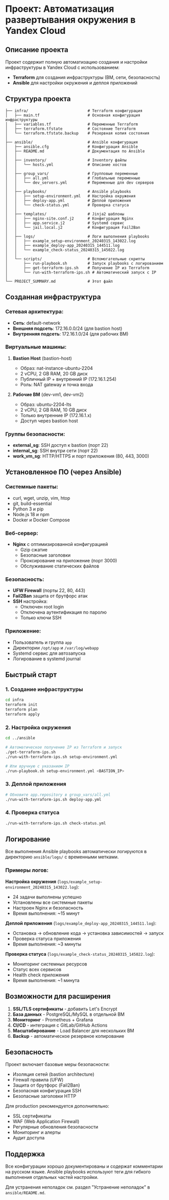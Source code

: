 # Проект: Автоматизация развертывания окружения в Yandex Cloud

## Описание проекта

Проект содержит полную автоматизацию создания и настройки инфраструктуры в Yandex Cloud с использованием:
- **Terraform** для создания инфраструктуры (ВМ, сети, безопасность)
- **Ansible** для настройки окружения и деплоя приложений

## Структура проекта

```
├── infra/                          # Terraform конфигурация
│   ├── main.tf                     # Основная конфигурация инфраструктуры
│   ├── variables.tf                # Переменные Terraform
│   ├── terraform.tfstate           # Состояние Terraform
│   └── terraform.tfstate.backup    # Резервная копия состояния
│
├── ansible/                        # Ansible конфигурация
│   ├── ansible.cfg                 # Конфигурация Ansible
│   ├── README.md                   # Документация по Ansible
│   │
│   ├── inventory/                  # Inventory файлы
│   │   └── hosts.yml               # Описание хостов
│   │
│   ├── group_vars/                 # Групповые переменные
│   │   ├── all.yml                 # Глобальные переменные
│   │   └── dev_servers.yml         # Переменные для dev серверов
│   │
│   ├── playbooks/                  # Ansible playbooks
│   │   ├── setup-environment.yml   # Настройка окружения
│   │   ├── deploy-app.yml          # Деплой приложения
│   │   └── check-status.yml        # Проверка статуса
│   │
│   ├── templates/                  # Jinja2 шаблоны
│   │   ├── nginx-site.conf.j2      # Конфигурация Nginx
│   │   ├── app.service.j2          # Systemd сервис
│   │   └── jail.local.j2           # Конфигурация Fail2Ban
│   │
│   ├── logs/                       # Логи выполнения playbooks
│   │   ├── example_setup-environment_20240315_143022.log
│   │   ├── example_deploy-app_20240315_144511.log
│   │   └── example_check-status_20240315_145022.log
│   │
│   └── scripts/                    # Вспомогательные скрипты
│       ├── run-playbook.sh         # Запуск playbooks с логированием
│       ├── get-terraform-ips.sh    # Получение IP из Terraform
│       └── run-with-terraform-ips.sh # Автоматический запуск с IP
│
└── PROJECT_SUMMARY.md              # Этот файл
```

## Созданная инфраструктура

### Сетевая архитектура:
- **Сеть**: default-network
- **Внешняя подсеть**: 172.16.0.0/24 (для bastion host)
- **Внутренняя подсеть**: 172.16.1.0/24 (для рабочих ВМ)

### Виртуальные машины:
1. **Bastion Host** (bastion-host)
   - Образ: nat-instance-ubuntu-2204
   - 2 vCPU, 2 GB RAM, 20 GB диск
   - Публичный IP + внутренний IP (172.16.1.254)
   - Роль: NAT gateway и точка входа

2. **Рабочие ВМ** (dev-vm1, dev-vm2)
   - Образ: ubuntu-2204-lts
   - 2 vCPU, 2 GB RAM, 10 GB диск
   - Только внутренние IP (172.16.1.x)
   - Доступ через bastion host

### Группы безопасности:
- **external_sg**: SSH доступ к bastion (порт 22)
- **internal_sg**: SSH внутри сети (порт 22)
- **work_vm_sg**: HTTP/HTTPS и порт приложения (80, 443, 3000)

## Установленное ПО (через Ansible)

### Системные пакеты:
- curl, wget, unzip, vim, htop
- git, build-essential
- Python 3 и pip
- Node.js 18 и npm
- Docker и Docker Compose

### Веб-сервер:
- **Nginx** с оптимизированной конфигурацией
  - Gzip сжатие
  - Безопасные заголовки
  - Проксирование на приложение (порт 3000)
  - Обслуживание статических файлов

### Безопасность:
- **UFW Firewall** (порты 22, 80, 443)
- **Fail2Ban** защита от брутфорс атак
- **SSH** настройка:
  - Отключен root login
  - Отключена аутентификация по паролю
  - Только ключи SSH

### Приложение:
- Пользователь и группа `app`
- Директории `/opt/app` и `/var/log/webapp`
- Systemd сервис для автозапуска
- Логирование в systemd journal

## Быстрый старт

### 1. Создание инфраструктуры
```bash
cd infra
terraform init
terraform plan
terraform apply
```

### 2. Настройка окружения
```bash
cd ../ansible

# Автоматическое получение IP из Terraform и запуск
./get-terraform-ips.sh
./run-with-terraform-ips.sh setup-environment.yml

# Или вручную с указанием IP
./run-playbook.sh setup-environment.yml <BASTION_IP>
```

### 3. Деплой приложения
```bash
# Обновите app.repository в group_vars/all.yml
./run-with-terraform-ips.sh deploy-app.yml
```

### 4. Проверка статуса
```bash
./run-with-terraform-ips.sh check-status.yml
```

## Логирование

Все выполнения Ansible playbooks автоматически логируются в директорию `ansible/logs/` с временными метками.

### Примеры логов:

**Настройка окружения** (`logs/example_setup-environment_20240315_143022.log`):
- 24 задачи выполнены успешно
- Установлены все системные пакеты
- Настроен Nginx и безопасность
- Время выполнения: ~15 минут

**Деплой приложения** (`logs/example_deploy-app_20240315_144511.log`):
- Остановка → обновление кода → установка зависимостей → запуск
- Проверка статуса приложения
- Время выполнения: ~3 минуты

**Проверка статуса** (`logs/example_check-status_20240315_145022.log`):
- Мониторинг системных ресурсов
- Статус всех сервисов
- Health check приложения
- Время выполнения: ~1 минута

## Возможности для расширения

1. **SSL/TLS сертификаты** - добавить Let's Encrypt
2. **База данных** - PostgreSQL/MySQL в отдельной ВМ
3. **Мониторинг** - Prometheus + Grafana
4. **CI/CD** - интеграция с GitLab/GitHub Actions
5. **Масштабирование** - Load Balancer для нескольких ВМ
6. **Backup** - автоматическое резервное копирование

## Безопасность

Проект включает базовые меры безопасности:
- Изоляция сетей (bastion architecture)
- Firewall правила (UFW)
- Защита от брутфорс (Fail2Ban)
- Безопасная конфигурация SSH
- Безопасные заголовки HTTP

Для production рекомендуется дополнительно:
- SSL сертификаты
- WAF (Web Application Firewall)
- Регулярные обновления безопасности
- Мониторинг и алерты
- Аудит доступа

## Поддержка

Все конфигурации хорошо документированы и содержат комментарии на русском языке. Ansible playbooks используют теги для гибкого выполнения отдельных частей настройки.

Для устранения неполадок см. раздел "Устранение неполадок" в `ansible/README.md`.